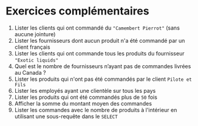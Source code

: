 # Exercices complémentaires

1. Lister les clients qui ont commandé du `"Camembert Pierrot"` (sans aucune jointure)
2. Lister les fournisseurs dont aucun produit n'a été commandé par un client français
3. Lister les clients qui ont commande tous les produits du fournisseur `"Exotic liquids"`
4. Quel est le nombre de fournisseurs n’ayant pas de commandes livrées au Canada ?
5. Lister les produits qui n'ont pas été commandés par le client `Pilote et Fils`
6. Lister les employés ayant une clientèle sur tous les pays
7. Lister les produits qui ont été commandés plus de `50` fois
8. Afficher la somme du montant moyen des commandes
9. Lister les commandes avec le nombre de produits à l'intérieur en utilisant une sous-requête dans le `SELECT`